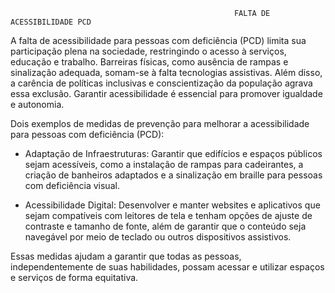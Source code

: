                                                       FALTA DE ACESSIBILIDADE PCD

A falta de acessibilidade para pessoas com deficiência (PCD) limita sua participação plena na sociedade, restringindo o acesso à serviços, educação e trabalho.
Barreiras físicas, como ausência de rampas e sinalização adequada, somam-se à falta tecnologias assistivas. Além disso, a carência de políticas inclusivas e conscientização da população agrava essa exclusão.
Garantir acessibilidade é essencial para promover igualdade e autonomia.


Dois exemplos de medidas de prevenção para melhorar a acessibilidade para pessoas com deficiência (PCD):

- Adaptação de Infraestruturas: Garantir que edifícios e espaços públicos sejam acessíveis, como a instalação de rampas para cadeirantes, a criação de banheiros adaptados e a sinalização em braille para pessoas com deficiência visual.

- Acessibilidade Digital: Desenvolver e manter websites e aplicativos que sejam compatíveis com leitores de tela e tenham opções de ajuste de contraste e tamanho de fonte, além de garantir que o conteúdo seja navegável por meio de teclado ou outros dispositivos assistivos.

Essas medidas ajudam a garantir que todas as pessoas, independentemente de suas habilidades, possam acessar e utilizar espaços e serviços de forma equitativa.




